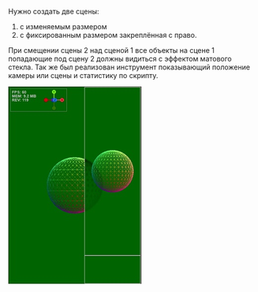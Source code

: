 Нужно создать две сцены:
1. с изменяемым размером
2. с фиксированным размером
закреплённая с право.

При смещении сцены 2 над сценой 1 все объекты на сцене 1
попадающие под сцену 2 должны видиться с эффектом матового стекла.
Так же был реализован инструмент показывающий положение камеры или сцены и
статистику по скрипту.

![img1](https://github.com/angrocode/notepad/raw/main/threejs/threejs1.jpg)
